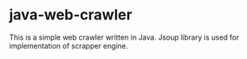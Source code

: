 # java-web-crawler
This is a simple web crawler written in Java. Jsoup library is used for implementation of scrapper engine.
